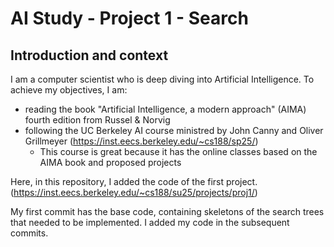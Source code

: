 # AI Study - Project 1 - Search

## Introduction and context
I am a computer scientist who is deep diving into Artificial Intelligence. 
To achieve my objectives, I am:
- reading the book "Artificial Intelligence, a modern approach" (AIMA) fourth edition from Russel & Norvig
- following the UC Berkeley AI course ministred by John Canny and Oliver Grillmeyer (https://inst.eecs.berkeley.edu/~cs188/sp25/)
  - This course is great because it has the online classes based on the AIMA book and proposed projects

Here, in this repository, I added the code of the first project. (https://inst.eecs.berkeley.edu/~cs188/su25/projects/proj1/)

My first commit has the base code, containing skeletons of the search trees that needed to be implemented. I added my code in the subsequent commits.